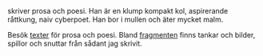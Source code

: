 <script>
  import TitleText from "$lib/components/text/TitleText.svelte";
  import Featured from "$lib/components/work/Featured.svelte";
  import SprawlHeader from "$lib/components/sprawl/Header.svelte";
</script>

<TitleText>
  skriver prosa och poesi. Han är en klump kompakt kol, aspirerande råttkung, naiv cyberpoet.
  Han bor i mullen och äter mycket malm.
</TitleText>

Besök [texter](/work) för prosa och poesi. Bland [fragmenten](#sprawl) finns tankar och bilder, spillor och snuttar från sådant jag skrivit.

<br>

<Featured />

<br>

<span id="sprawl">

<SprawlHeader />
